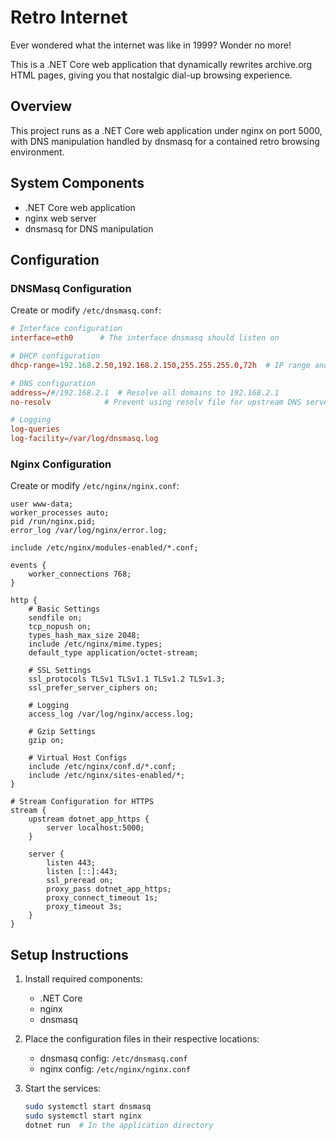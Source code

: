 # Retro Internet

Ever wondered what the internet was like in 1999? Wonder no more!

This is a .NET Core web application that dynamically rewrites archive.org HTML pages, giving you that nostalgic dial-up browsing experience.

## Overview

This project runs as a .NET Core web application under nginx on port 5000, with DNS manipulation handled by dnsmasq for a contained retro browsing environment.

## System Components

- .NET Core web application
- nginx web server
- dnsmasq for DNS manipulation

## Configuration

### DNSMasq Configuration

Create or modify `/etc/dnsmasq.conf`:

```conf
# Interface configuration
interface=eth0      # The interface dnsmasq should listen on

# DHCP configuration
dhcp-range=192.168.2.50,192.168.2.150,255.255.255.0,72h  # IP range and lease time

# DNS configuration
address=/#/192.168.2.1  # Resolve all domains to 192.168.2.1
no-resolv            # Prevent using resolv file for upstream DNS servers

# Logging
log-queries
log-facility=/var/log/dnsmasq.log
```

### Nginx Configuration

Create or modify `/etc/nginx/nginx.conf`:

```nginx
user www-data;
worker_processes auto;
pid /run/nginx.pid;
error_log /var/log/nginx/error.log;

include /etc/nginx/modules-enabled/*.conf;

events {
    worker_connections 768;
}

http {
    # Basic Settings
    sendfile on;
    tcp_nopush on;
    types_hash_max_size 2048;
    include /etc/nginx/mime.types;
    default_type application/octet-stream;

    # SSL Settings
    ssl_protocols TLSv1 TLSv1.1 TLSv1.2 TLSv1.3;
    ssl_prefer_server_ciphers on;

    # Logging
    access_log /var/log/nginx/access.log;

    # Gzip Settings
    gzip on;

    # Virtual Host Configs
    include /etc/nginx/conf.d/*.conf;
    include /etc/nginx/sites-enabled/*;
}

# Stream Configuration for HTTPS
stream {
    upstream dotnet_app_https {
        server localhost:5000;
    }

    server {
        listen 443;
        listen [::]:443;
        ssl_preread on;
        proxy_pass dotnet_app_https;
        proxy_connect_timeout 1s;
        proxy_timeout 3s;
    }
}
```

## Setup Instructions

1. Install required components:
   - .NET Core
   - nginx
   - dnsmasq

2. Place the configuration files in their respective locations:
   - dnsmasq config: `/etc/dnsmasq.conf`
   - nginx config: `/etc/nginx/nginx.conf`

3. Start the services:
   ```bash
   sudo systemctl start dnsmasq
   sudo systemctl start nginx
   dotnet run  # In the application directory
   ```
